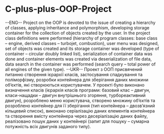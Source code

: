 # C-plus-plus-OOP-Project
--ENG--
Project on the OOP is devoted to the issue of creating a hierarchy of classes, applying inheritance and polymorphism, developing storage container for the collection of objects created by the user. In the project class definitions were performed (hierarchy of program classes: base class – engine, derived classes – turbojet, combustion), user menu was designed, set of objects was created and its storage container was developed (type of container – circular doubly linked list), serialization of container data was done and container elements was created via deserialization of file data, data search in the container was performed (search query – total power of all engines of the given type).
--UKR--
Проект з ООП
присвячений питанню створення ієрархії класів, застосування спадкування та
поліморфізму, розробки контейнера для зберігання даних множини об’єктів, які
створюються користувачем. У проекті було виконано визначення класів
(ієрархія класів програми: базовий клас – двигун, класи-нащадки –
двигун внутрішнього згоряння, турбореактивний двигун), розроблено меню
користувача, створено множину об’єктів та розроблено контейнер для її
зберігання (тип контейнера – двозв’язний кільцевий список), виконано
серіалізацію даних елементів контейнера та створення вмісту контейнера через десеріалізацію даних файлу, реалізовано пошук даних у контейнері (запит для пошуку – сумарна потужність всіх двигунів заданого типу).
